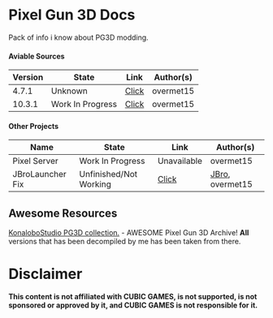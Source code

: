 # Pixel Gun 3D Docs
Pack of info i know about PG3D modding.

#### Aviable Sources

|Version|State|Link|Author(s)|
|-------|-----|----|---------|
|4.7.1|Unknown|[Click](https://github.com/overmet15/PG3D-4.7.1)|overmet15|
|10.3.1|Work In Progress|[Click](https://github.com/overmet15/PG3D-10.3.1)|overmet15|

#### Other Projects
|Name|State|Link|Author(s)|
|----|-----|----|---------|
|Pixel Server|Work In Progress|Unavailable|overmet15|
|JBroLauncher Fix|Unfinished/Not Working|[Click](https://github.com/overmet15/PG3D-JbroLauncher)|[JBro](https://github.com/jbro129), overmet15|


## Awesome Resources

[KonaloboStudio PG3D collection.](https://konalobostudio.github.io/pg3dcollect/en/index_pg_en.html) - 
AWESOME Pixel Gun 3D Archive! **All** versions that has been decompiled by me has been taken from there.

# Disclaimer
**This content is not affiliated with CUBIC GAMES, is not supported, is not sponsored or approved by it, and CUBIC GAMES is not responsible for it.**
